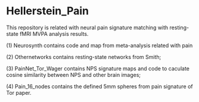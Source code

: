 # Hellerstein_Pain
This repository is related with neural pain signature matching with resting-state fMRI MVPA analysis results. 

(1) Neurosynth contains code and map from meta-analysis related with pain 

(2) Othernetworks contains resting-state networks from Smith; 

(3) PainNet_Tor_Wager contains NPS signature maps and code to caculate cosine similarity between NPS and other brain images; 

(4) Pain_16_nodes contains the defined 5mm spheres from pain signature of Tor paper. 


